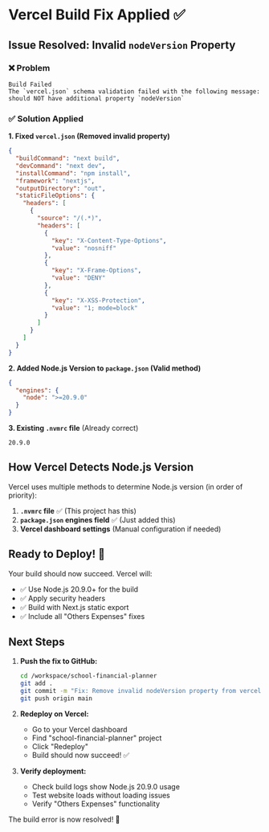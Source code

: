# Vercel Build Fix Applied ✅

## Issue Resolved: Invalid `nodeVersion` Property

### ❌ Problem
```
Build Failed
The `vercel.json` schema validation failed with the following message: 
should NOT have additional property `nodeVersion`
```

### ✅ Solution Applied

**1. Fixed `vercel.json` (Removed invalid property)**
```json
{
  "buildCommand": "next build",
  "devCommand": "next dev", 
  "installCommand": "npm install",
  "framework": "nextjs",
  "outputDirectory": "out",
  "staticFileOptions": {
    "headers": [
      {
        "source": "/(.*)",
        "headers": [
          {
            "key": "X-Content-Type-Options",
            "value": "nosniff"
          },
          {
            "key": "X-Frame-Options", 
            "value": "DENY"
          },
          {
            "key": "X-XSS-Protection",
            "value": "1; mode=block"
          }
        ]
      }
    ]
  }
}
```

**2. Added Node.js Version to `package.json` (Valid method)**
```json
{
  "engines": {
    "node": ">=20.9.0"
  }
}
```

**3. Existing `.nvmrc` file** (Already correct)
```
20.9.0
```

## How Vercel Detects Node.js Version

Vercel uses multiple methods to determine Node.js version (in order of priority):

1. **`.nvmrc` file** ✅ (This project has this)
2. **`package.json` engines field** ✅ (Just added this)  
3. **Vercel dashboard settings** (Manual configuration if needed)

## Ready to Deploy! 🚀

Your build should now succeed. Vercel will:
- ✅ Use Node.js 20.9.0+ for the build
- ✅ Apply security headers 
- ✅ Build with Next.js static export
- ✅ Include all "Others Expenses" fixes

## Next Steps

1. **Push the fix to GitHub:**
   ```bash
   cd /workspace/school-financial-planner
   git add .
   git commit -m "Fix: Remove invalid nodeVersion property from vercel.json"
   git push origin main
   ```

2. **Redeploy on Vercel:**
   - Go to your Vercel dashboard
   - Find "school-financial-planner" project
   - Click "Redeploy"
   - Build should now succeed! ✅

3. **Verify deployment:**
   - Check build logs show Node.js 20.9.0 usage
   - Test website loads without loading issues
   - Verify "Others Expenses" functionality

The build error is now resolved! 🎯